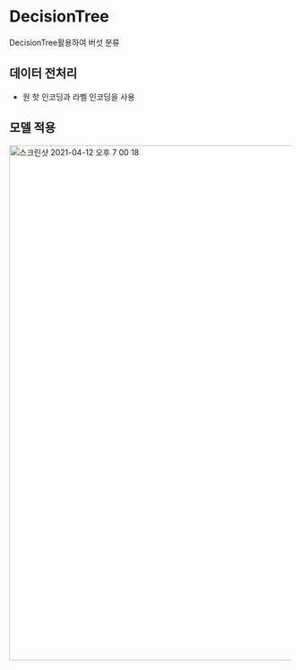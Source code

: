 # DecisionTree
DecisionTree활용하여 버섯 분류

## 데이터 전처리
- 원 핫 인코딩과 라벨 인코딩을 사용

## 모델 적용
<img width="919" alt="스크린샷 2021-04-12 오후 7 00 18" src="https://user-images.githubusercontent.com/42399580/114377201-59a65b00-9bc1-11eb-8b30-6122bbac2c31.png">
